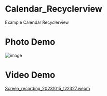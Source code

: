# Calendar_Recyclerview
Example Calendar Recyclerview
# Photo Demo
![image](https://github.com/KhanhGaker/Calendar_Recyclerview/assets/144937229/98691bb7-0d20-4822-8dc7-c830510d3f7f)                                                                              
# Video Demo
[Screen_recording_20231015_122327.webm](https://github.com/KhanhGaker/Calendar_Recyclerview/assets/144937229/2eb37ee0-39d9-45b2-a0f2-83e3097e3f76)
